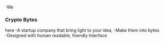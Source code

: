 -We <h3>Crypto Bytes</h3> here
-A startup company that bring light to your  idea, 
-Make them into bytes
-Designed with human readable, friendly Interface 
